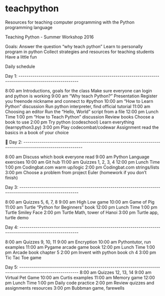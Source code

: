 # teachpython
Resources for teaching computer programming with the Python programming language


Teaching Python - Summer Workshop 2016

Goals:
Answer the question “why teach python”
Learn to personally program in python
Collect strategies and resources for teaching students
Have a little fun

Daily schedule

Day 1: ------------------------------------------------------------------------------------------------------------

8:00 am
Introductions, goals for the class
Make sure everyone can login and python is working
9:00 am
“Why teach Python?” Presentation
Register you freenode nickname and connect to #python
10:00 am
“How to Learn Python” discussion
Run python interpreter, find official tutorial
11:00 am
Choosing an editor
Run the “Hello, World” script from a file
12:00 pm
Lunch Time
1:00 pm
“How to Teach Python” discussion
Review books
Choose a book to use
2:00 pm
Try python (codeschool)
Learn everything (learnpython3.py)
3:00 pm
Play codecombat/codewar
Assignment read the basics in a book of your choice



Day 2: ------------------------------------------------------------------------------------------------------------

8:00 am
Discuss which book everyone read
9:00 am
Python Language exercises
10:00 am
Git hub
11:00 am
Quizzes 1, 2, 3, 4
12:00 pm
Lunch Time
1:00 pm
Codingbat.com warm up/logic
2:00 pm
Codingbat.com strings/lists
3:00 pm
Choose a problem from project Euler (homework if you don’t finish)



Day 3: ------------------------------------------------------------------------------------------------------------


8:00 am
Quizzes 5, 6, 7, 8
9:00 am
High Low game
10:00 am
Game of Pig
11:00 am
Turtle “Python for Beginners” book
12:00 pm
Lunch Time
1:00 pm
Turtle Smiley Face
2:00 pm
Turtle Math, tower of Hanoi
3:00 pm
Turtle app, turtle demo



Day 4: ------------------------------------------------------------------------------------------------------------


8:00 am
Quizzes 9, 10, 11
9:00 am
Encryption
10:00 am
Pythontutor, run examples
11:00 am
Pygame arcade game book
12:00 pm
Lunch Time
1:00 pm
Arcade book chapter 5
2:00 pm
Invent with python book ch 4
3:00 pm
Tic Tac Toe game


Day 5: ------------------------------------------------------------------------------------------------------------
8:00 am
Quizzes 12, 13, 14
9:00 am
Virtual Pet Game
10:00 am
Curtis examples
11:00 am
Memory game
12:00 pm
Lunch Time
1:00 pm
Daily code practice
2:00 pm
Review quizzes and assignments resources
3:00 pm
Bubbman game, farewells
